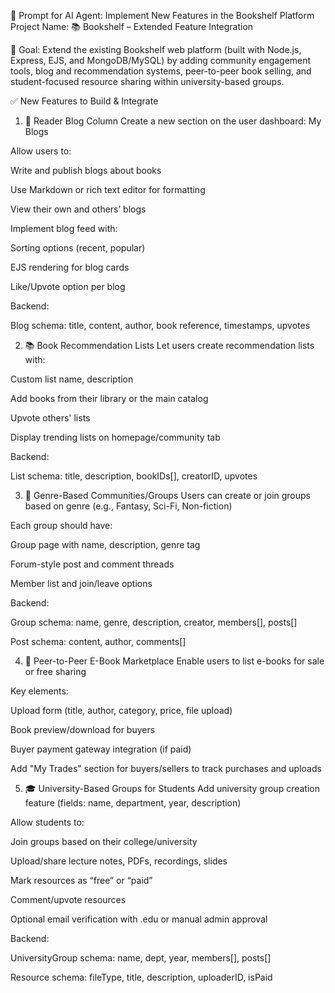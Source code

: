 🧠 Prompt for AI Agent: Implement New Features in the Bookshelf Platform
Project Name:
📚 Bookshelf – Extended Feature Integration

📌 Goal:
Extend the existing Bookshelf web platform (built with Node.js, Express, EJS, and MongoDB/MySQL) by adding community engagement tools, blog and recommendation systems, peer-to-peer book selling, and student-focused resource sharing within university-based groups.

✅ New Features to Build & Integrate

1. 📝 Reader Blog Column
   Create a new section on the user dashboard: My Blogs

Allow users to:

Write and publish blogs about books

Use Markdown or rich text editor for formatting

View their own and others’ blogs

Implement blog feed with:

Sorting options (recent, popular)

EJS rendering for blog cards

Like/Upvote option per blog

Backend:

Blog schema: title, content, author, book reference, timestamps, upvotes

2. 📚 Book Recommendation Lists
   Let users create recommendation lists with:

Custom list name, description

Add books from their library or the main catalog

Upvote others' lists

Display trending lists on homepage/community tab

Backend:

List schema: title, description, bookIDs[], creatorID, upvotes

3. 💬 Genre-Based Communities/Groups
   Users can create or join groups based on genre (e.g., Fantasy, Sci-Fi, Non-fiction)

Each group should have:

Group page with name, description, genre tag

Forum-style post and comment threads

Member list and join/leave options

Backend:

Group schema: name, genre, description, creator, members[], posts[]

Post schema: content, author, comments[]

4. 💸 Peer-to-Peer E-Book Marketplace
   Enable users to list e-books for sale or free sharing

Key elements:

Upload form (title, author, category, price, file upload)

Book preview/download for buyers

Buyer payment gateway integration (if paid)

Add "My Trades" section for buyers/sellers to track purchases and uploads

5. 🎓 University-Based Groups for Students
   Add university group creation feature (fields: name, department, year, description)

Allow students to:

Join groups based on their college/university

Upload/share lecture notes, PDFs, recordings, slides

Mark resources as “free” or “paid”

Comment/upvote resources

Optional email verification with .edu or manual admin approval

Backend:

UniversityGroup schema: name, dept, year, members[], posts[]

Resource schema: fileType, title, description, uploaderID, isPaid
